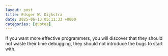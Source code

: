 ```yaml
---
layout: post
title: Edsger W. Dijkstra
date: 2025-06-13 05:11:33 +0000
categories: [quotes]
---
```


If you want more effective programmers, you will discover that they should not waste their time debugging, they should not introduce the bugs to start with.  

